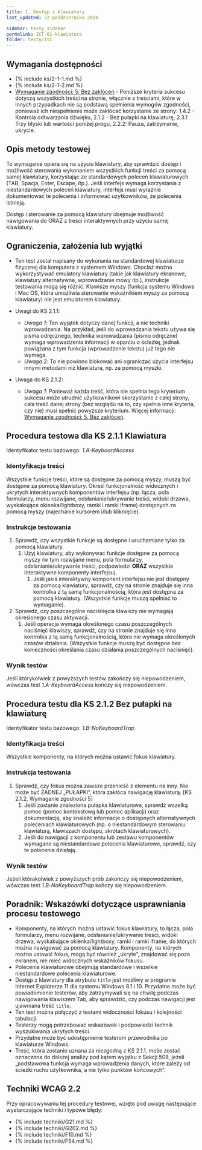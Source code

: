 ```yaml
---
title: 1. Dostęp z klawiatury
last_updated: 22 października 2024

sidebar: testy_sidebar
permalink: ICT-01-klawiatura
folder: testy/itc
---
```


## Wymagania dostępności
- {% include ks/2-1-1.md %}  
- {% include ks/2-1-2.md %}  
-   [Wymaganie zgodności: 5. Bez zakłóceń](https://www.w3.org/Translations/WCAG21-pl/#cc5) - Poniższe kryteria sukcesu dotyczą wszystkich treści na stronie, włącznie z treściami, które w innych przypadkach nie są podstawą spełnienia wymogów zgodności, ponieważ ich niespełnienie może zakłócać korzystanie ze strony: 1.4.2 - Kontrola odtwarzania dźwięku, 2.1.2 - Bez pułapki na klawiaturę, 2.3.1 Trzy błyski lub wartości poniżej progu, 2.2.2: Pauza, zatrzymanie, ukrycie.


## Opis metody testowej
To wymaganie opiera się na użyciu klawiatury, aby sprawdzić dostęp i możliwość sterowania wykonaniem wszystkich funkcji treści za pomocą samej klawiatury, korzystając ze standardowych poleceń klawiaturowych (TAB, Spacja, Enter, Escape, itp.). Jeśli interfejs wymaga korzystania z niestandardowych poleceń klawiatury, interfejs musi wyraźnie dokumentować te polecenia i informować użytkowników, że polecenia istnieją.

Dostęp i sterowanie za pomocą klawiatury obejmuje możliwość nawigowania do ORAZ z treści interaktywnych przy użyciu  samej klawiatury.

## Ograniczenia, założenia lub wyjątki
-   Ten test został napisany do wykonania na standardowej klawiaturze fizycznej dla komputera z systemem Windows. Chociaż można wykorzystywać emulatory klawiatury (takie jak klawiatury ekranowe, klawiatury alternatywne, wprowadzanie mowy itp.), instrukcje testowania mogą się różnić. Klawisze myszy (funkcja systemu Windows i Mac OS, która umożliwia sterowanie wskaźnikiem myszy za pomocą klawiatury) nie jest emulatorem klawiatury.

-   Uwagi do KS 2.1.1:
    -   *Uwaga 1*: Ten wyjątek dotyczy danej funkcji, a nie techniki wprowadzania. Na przykład, jeśli do wprowadzania tekstu używa się pisma odręcznego, technika wprowadzania (pismo odręczne) wymaga wprowadzenia informacji w&nbsp;oparciu o ścieżkę, jednak powiązana z tym funkcja (wprowadzenie tekstu) już tego nie wymaga.
    -   *Uwaga 2*: To nie powinno blokować ani ograniczać użycia interfejsu innymi metodami niż klawiatura, np. za pomocą myszki.
-   Uwaga do KS 2.1.2:
    -   *Uwaga 1*: Ponieważ każda treść, która nie spełnia tego kryterium sukcesu może utrudnić użytkownikowi skorzystanie z całej strony, cała treść danej strony (bez względu na to, czy spełnia inne kryteria, czy nie) musi spełnić powyższe kryterium. Więcej informacji: [Wymaganie zgodności: 5. Bez zakłóceń](https://www.w3.org/Translations/WCAG21-pl/#cc5).

## Procedura testowa dla KS 2.1.1 Klawiatura

Identyfikator testu bazowego: *1.A-KeyboardAccess*

### Identyfikacja treści
Wszystkie funkcje treści, które są dostępne za pomocą myszy, muszą być dostępne za pomocą klawiatury. Określ funkcjonalność widocznych i ukrytych interaktywnych komponentów interfejsu (np. łącza, pola formularzy, menu rozwijane, odsłanianie/ukrywanie treści, widoki drzewa, wyskakujące okienka/lightboxy, ramki i ramki iframe) dostępnych za pomocą myszy (najechanie kursorem i/lub kliknięcie).

### Instrukcje testowania
1.  Sprawdź, czy wszystkie funkcje są dostępne i uruchamiane tylko za pomocą klawiatury.
    1.  Użyj klawiatury, aby wykonywać funkcje dostępne za pomocą myszy (w tym rozwijane menu, pola formularzy, odsłanianie/ukrywanie treści, podpowiedzi **ORAZ** wszystkie interaktywne komponenty interfejsu).
        1.  Jeśli jakiś interaktywny komponent interfejsu nie jest dostępny za pomocą klawiatury, sprawdź, czy na stronie znajduje się inna kontrolka z tą samą funkcjonalnością, która jest dostępna za pomocą klawiatury. (Wszystkie funkcje muszą spełniać to wymaganie).
2.  Sprawdź, czy poszczególne naciśnięcia klawiszy nie wymagają określonego czasu aktywacji.
    1.  Jeśli operacja wymaga określonego czasu poszczególnych naciśnięć klawiszy, sprawdź, czy na stronie znajduje się inna kontrolka z tą samą funkcjonalnością, która nie wymaga określonych czasów działania. (Wszystkie funkcje muszą być dostępne bez konieczności określania czasu działania poszczególnych naciśnięć).


### Wynik testów
Jeśli którykolwiek z powyższych testów zakończy się niepowodzeniem, wówczas test *1.A-KeyboardAccess* kończy się niepowodzeniem.

## Procedura testu dla KS 2.1.2 Bez pułapki na klawiaturę

Identyfikator testu bazowego: *1.B-NoKeyboardTrap*


### Identyfikacja treści
Wszystkie komponenty, na których można ustawić fokus klawiatury.

### Instrukcja testowania
1.  Sprawdź, czy fokus można zawsze przenieść z elementu na inny. Nie może być ŻADNEJ „PUŁAPKI”, która zakłóca nawigację klawiaturą. [KS 2.1.2, Wymaganie zgodności 5]
    1.  Jeśli zostanie znaleziona pułapka klawiaturowa, sprawdź wszelką pomoc (pomoc kontekstową lub pomoc aplikacji) oraz dokumentację, aby znaleźć informacje o dostępnych alternatywnych poleceniach klawiaturowych (np. o niestandardowym sterowaniu klawiaturą, klawiszach dostępu, skrótach klawiaturowych).
    2. Jeśli do nawigacji z komponentu lub zestawu komponentów wymagane są niestandardowe polecenia klawiaturowe, sprawdź, czy te polecenia działają.

### Wynik testów
Jeżeli którakolwiek z powyższych prób zakończy się niepowodzeniem, wówczas test *1.B-NoKeyboardTrap* kończy się niepowodzeniem.

##  Poradnik: Wskazówki dotyczące usprawniania procesu testowego

- Komponenty, na których można ustawić fokus klawiatury, to łącza, pola formularzy, menu rozwijane, odsłanianie/ukrywanie treści, widoki drzewa, wyskakujące okienka/lightboxy, ramki i ramki iframe, do których można nawigować za pomocą klawiatury. Komponenty, na których można ustawić fokus, mogą być również „ukryte”, znajdować się poza ekranem, nie mieć widocznych wskaźników fokusu.  
-   Polecenia klawiaturowe obejmują standardowe i wszelkie niestandardowe polecenia klawiaturowe.
-   Dostęp z klawiatury dla atrybutu `title` jest możliwy w programie Internet Explorerze 11 dla systemu Windows 8.1 i 10. Przydatne może być powiadomienie testerów, aby zatrzymywali się na chwilę podczas nawigowania klawiszem Tab, aby sprawdzić, czy podczas nawigacji jest ujawniana treść `title`.
-   Ten test można połączyć z testami widoczności fokusu i kolejności tabulacji.
-   Testerzy mogą potrzebować wskazówek i podpowiedzi technik wyszukiwania ukrytych treści.
-   Przydatne może być udostępnienie testerom przewodnika po klawiaturze Windows.
-   Treść, która zostanie uznana za niezgodną z KS 2.1.1, może zostać oznaczona do dalszej analizy pod kątem wyjątku z Sekcji 508, jeżeli „podstawowa funkcja wymaga wprowadzenia danych, które zależy od ścieżki ruchu użytkownika, a nie tylko punktów końcowych”.

## Techniki WCAG 2.2
Przy opracowywaniu tej procedury testowej, wzięto pod uwagę następujące wystarczające techniki i typowe błędy:

- {% include techniki/G21.md %}
- {% include techniki/G202.md %}
- {% include techniki/F10.md %}
- {% include techniki/F54.md %}